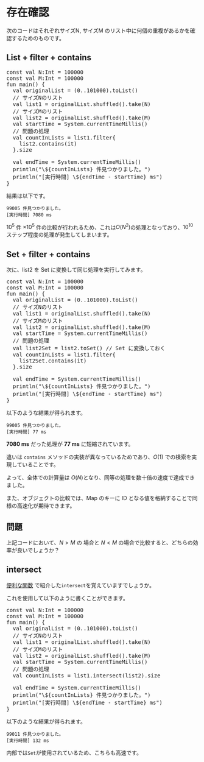 # 存在確認

次のコードはそれぞれサイズN, サイズM のリスト中に何個の重複があるかを確認するためのものです。

## List + filter + contains

<pre class="kt">
const val N:Int = 100000
const val M:Int = 100000
fun main() {
  val originalList = (0..101000).toList()
  // サイズNのリスト
  val list1 = originalList.shuffled().take(N)
  // サイズMのリスト
  val list2 = originalList.shuffled().take(M)
  val startTime = System.currentTimeMillis()
  // 問題の処理
  val countInLists = list1.filter{
    list2.contains(it)
  }.size

  val endTime = System.currentTimeMillis()
  println("\${countInLists} 件見つかりました。")
  println("[実行時間] \${endTime - startTime} ms")
}
</pre>

結果は以下です。

```
99005 件見つかりました。
[実行時間] 7080 ms
```

$10^5$ 件 $\times 10^5$ 件の比較が行われるため、これは$O(N^2)$の処理となっており、$10^{10}$ ステップ程度の処理が発生してしまいます。


## Set + filter + contains
次に、list2 を Set に変換して同じ処理を実行してみます。

<pre class="kt">
const val N:Int = 100000
const val M:Int = 100000
fun main() {
  val originalList = (0..101000).toList()
  // サイズNのリスト
  val list1 = originalList.shuffled().take(N)
  // サイズMのリスト
  val list2 = originalList.shuffled().take(M)
  val startTime = System.currentTimeMillis()
  // 問題の処理
  val list2Set = list2.toSet() // Set に変換しておく
  val countInLists = list1.filter{
    list2Set.contains(it)
  }.size

  val endTime = System.currentTimeMillis()
  println("\${countInLists} 件見つかりました。")
  println("[実行時間] \${endTime - startTime} ms")
}
</pre>

以下のような結果が得られます。

```
99005 件見つかりました。
[実行時間] 77 ms
```

**7080 ms** だった処理が **77 ms** に短縮されています。

違いは `contains` メソッドの実装が異なっているためであり、$O(1)$ での検索を実現していることです。

よって、全体での計算量は $O(N)$となり、同等の処理を数十倍の速度で達成できました。

また、オブジェクトの比較では、Map のキーに ID となる値を格納することで同様の高速化が期待できます。

## 問題

上記コードにおいて、$N > M$ の 場合と $N < M$  の場合で比較すると、どちらの効率が良いでしょうか？

## intersect

[便利な関数](./collection_methods.md) で紹介した`intersect`を覚えていますでしょうか。

これを使用して以下のように書くことができます。

<pre class="kt">
const val N:Int = 100000
const val M:Int = 100000
fun main() {
  val originalList = (0..101000).toList()
  // サイズNのリスト
  val list1 = originalList.shuffled().take(N)
  // サイズMのリスト
  val list2 = originalList.shuffled().take(M)
  val startTime = System.currentTimeMillis()
  // 問題の処理
  val countInLists = list1.intersect(list2).size

  val endTime = System.currentTimeMillis()
  println("\${countInLists} 件見つかりました。")
  println("[実行時間] \${endTime - startTime} ms")
}
</pre>

以下のような結果が得られます。

```
99011 件見つかりました。
[実行時間] 132 ms
```

内部では`Set`が使用されているため、こちらも高速です。
